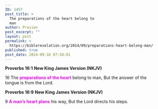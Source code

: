 ```yaml
---
ID: 1457
post_title: >
  The preparations of the heart belong to
  man
author: Praison
post_excerpt: ""
layout: post
permalink: >
  https://biblerevelation.org/2014/09/preparations-heart-belong-man/
published: true
post_date: 2014-09-16 07:58:01
---
```

<strong>Proverbs 16:1</strong>
<strong> New King James Version (NKJV)</strong>

16 The <span style="color: #ff00ff;"><strong>preparations of the heart</strong></span> belong to man,
But the answer of the tongue is from the Lord.

<strong>Proverbs 16:9</strong>
<strong>New King James Version (NKJV)</strong>

9 <span style="color: #ff00ff;"><strong>A man’s heart plans</strong></span> his way,
But the Lord directs his steps.